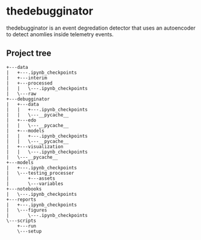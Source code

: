 # thedebugginator
thedebugginator is an event degredation detector that uses an autoencoder to detect anomlies inside telemetry events.

## Project tree

```
+---data
|   +---.ipynb_checkpoints
|   +---interim
|   +---processed
|   |   \---.ipynb_checkpoints
|   \---raw
+---debugginator
|   +---data
|   |   +---.ipynb_checkpoints
|   |   \---__pycache__
|   +---edo
|   |   \---__pycache__
|   +---models
|   |   +---.ipynb_checkpoints
|   |   \---__pycache__
|   +---visualization
|   |   \---.ipynb_checkpoints
|   \---__pycache__
+---models
|   +---.ipynb_checkpoints
|   \---testing_processer
|       +---assets
|       \---variables
+---notebooks
|   \---.ipynb_checkpoints
+---reports
|   +---.ipynb_checkpoints
|   \---figures
|       \---.ipynb_checkpoints
\---scripts
    +---run
    \---setup
```